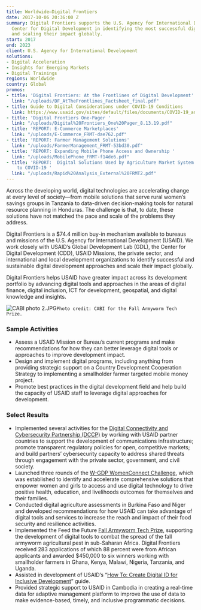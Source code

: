 ```yaml
---
title: Worldwide—Digital Frontiers
date: 2017-10-06 20:36:00 Z
summary: Digital Frontiers supports the U.S. Agency for International Development’s
  Center for Digital Development in identifying the most successful digital solutions
  and scaling their impact globally.
start: 2017
end: 2023
client: U.S. Agency for International Development
solutions:
- Digital Acceleration
- Insights for Emerging Markets
- Digital Trainings
regions: Worldwide
country: Global
promos:
- title: 'Digital Frontiers: At the Frontlines of Digital Development'
  link: "/uploads/DF_AtTheFrontlines_Factsheet_final.pdf"
- title: Guide to Digital Considerations under COVID-19 Conditions
  link: https://www.usaid.gov/sites/default/files/documents/COVID-19_and_Digital_Development.pdf.pdf
- title: 'Digital Frontiers One-Pager '
  link: "/uploads/Digital%20Frontiers_One%20Pager_8.13.19.pdf"
- title: 'REPORT: E-Commerce Marketplaces'
  link: "/uploads/E-Commerce_FRMT-dae762.pdf"
- title: 'REPORT: Farmer Management Solutions'
  link: "/uploads/FarmerManagement_FRMT-53bd30.pdf"
- title: 'REPORT: Expanding Mobile Phone Access and Ownership '
  link: "/uploads/MobilePhone_FRMT-f14de6.pdf"
- title: 'REPORT:  Digital Solutions Used by Agriculture Market System Actors in Response
    to COVID-19 '
  link: "/uploads/Rapid%20Analysis_External%20FRMT2.pdf"
---
```


Across the developing world, digital technologies are accelerating change at every level of society—from mobile solutions that serve rural women’s savings groups in Tanzania to data-driven decision-making tools for natural resource planning in Honduras. The challenge is that, to date, these solutions have not matched the pace and scale of the problems they address.

Digital Frontiers is a $74.4 million buy-in mechanism available to bureaus and missions of the U.S. Agency for International Development (USAID). We work closely with USAID’s Global Development Lab (GDL), the Center for Digital Development (CDD), USAID Missions, the private sector, and international and local development organizations to identify successful and sustainable digital development approaches and scale their impact globally.

Digital Frontiers helps USAID have greater impact across its development portfolio by advancing digital tools and approaches in the areas of digital finance, digital inclusion, ICT for development, geospatial, and digital knowledge and insights. 

![CABI photo 2.JPG](/uploads/CABI%20photo%202.JPG)`Photo credit: CABI for the Fall Armyworm Tech Prize.`

### Sample Activities

* Assess a USAID Mission or Bureau’s current programs and make recommendations for how they can better leverage digital tools or approaches to improve development impact.
* Design and implement digital programs, including anything from providing strategic support on a Country Development Cooperation Strategy to implementing a smallholder farmer targeted mobile money project. 
* Promote best practices in the digital development field and help build the capacity of USAID staff to leverage digital approaches for development.

### Select Results

* Implemented several activities for the [Digital Connectivity and Cybersecurity Partnership (DCCP)](https://www.usaid.gov/digital-development/digital-connectivity-cybersecurity-partnership) by working with USAID partner countries to support the development of communications infrastructure; promote transparent regulatory policies for open, competitive markets; and build partners’ cybersecurity capacity to address shared threats through engagement with the private sector, government, and civil society.
* Launched three rounds of the [W-GDP WomenConnect Challenge](https://www.womenconnectchallenge.org/), which was established to identify and accelerate comprehensive solutions that empower women and girls to access and use digital technology to drive positive health, education, and livelihoods outcomes for themselves and their families.
* Conducted digital agriculture assessments in Burkina Faso and Niger and developed recommendations for how USAID can take advantage of digital tools and services to increase the reach and impact of their food security and resilience activities.
* Implemented the Feed the Future [Fall Armyworm Tech Prize](https://fallarmywormtech.challenges.org/), supporting the development of digital tools to combat the spread of the fall armyworm agricultural pest in sub-Saharan Africa. Digital Frontiers received 283 applications of which 88 percent were from African applicants and awarded $450,000 to six winners working with smallholder farmers in Ghana, Kenya, Malawi, Nigeria, Tanzania, and Uganda.
* Assisted in development of USAID’s “[How To: Create Digital ID for Inclusive Development](https://www.usaid.gov/digital-development/digital-id/how-to-guide)” guide.
* Provided strategic support to USAID in Cambodia in creating a real-time data for adaptive management platform to improve the use of data to make evidence-based, timely, and inclusive programmatic decisions.